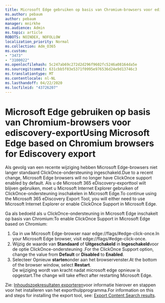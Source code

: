 ```yaml
---
title: Microsoft Edge gebruiken op basis van Chromium-browsers voor ediscovery-export
ms.author: pebaum
author: pebaum
manager: mnirkhe
ms.audience: Admin
ms.topic: article
ROBOTS: NOINDEX, NOFOLLOW
localization_priority: Normal
ms.collection: Adm_O365
ms.custom:
- "3473"
- "3100022"
ms.openlocfilehash: 5c247ab69c272d2d296f9602fc5246a08164da5e
ms.sourcegitcommit: 631cbb5f03e5371f0995e976536d24e9d13746c3
ms.translationtype: MT
ms.contentlocale: nl-NL
ms.lasthandoff: 04/22/2020
ms.locfileid: "43726207"
---
```

# <a name="using-microsoft-edge-based-on-chromium-browsers-for-ediscovery-export"></a><span data-ttu-id="5190c-102">Microsoft Edge gebruiken op basis van Chromium-browsers voor ediscovery-export</span><span class="sxs-lookup"><span data-stu-id="5190c-102">Using Microsoft Edge based on Chromium browsers for Ediscovery export</span></span>

<span data-ttu-id="5190c-103">Als gevolg van een recente wijziging hebben Microsoft Edge-browsers niet langer standaard ClickOnce-ondersteuning ingeschakeld.</span><span class="sxs-lookup"><span data-stu-id="5190c-103">Due to a recent change, Microsoft Edge browsers will no longer have ClickOnce support enabled by default.</span></span> <span data-ttu-id="5190c-104">Als u de Microsoft 365 eDiscovery-exporttool wilt blijven gebruiken, moet u Microsoft Internet Explorer gebruiken of ClickOnce-ondersteuning inschakelen in Microsoft Edge.</span><span class="sxs-lookup"><span data-stu-id="5190c-104">To continue using the Microsoft 365 eDiscovery Export Tool, you will either need to use Microsoft Internet Explorer or enable ClickOnce Support in Microsoft Edge.</span></span> 

<span data-ttu-id="5190c-105">Ga als bedoeld als u ClickOnce-ondersteuning in Microsoft Edge inschakelt op basis van Chromium:</span><span class="sxs-lookup"><span data-stu-id="5190c-105">To enable ClickOnce Support in Microsoft Edge based on Chromium:</span></span> 
1. <span data-ttu-id="5190c-106">Ga in uw Microsoft Edge-browser naar edge://flags/#edge-click-once.</span><span class="sxs-lookup"><span data-stu-id="5190c-106">In your Microsoft Edge browser, visit edge://flags/#edge-click-once.</span></span>
2. <span data-ttu-id="5190c-107">Wijzig de waarde van **Standaard** of **Uitgeschakeld** in **Ingeschakeld**voor de optie ClickOnce-ondersteuning .</span><span class="sxs-lookup"><span data-stu-id="5190c-107">For the ClickOnce Support option, change the value from **Default** or **Disabled** to **Enabled**.</span></span> 
3. <span data-ttu-id="5190c-108">Selecteer Opnieuw **starten**onder aan het browservenster.</span><span class="sxs-lookup"><span data-stu-id="5190c-108">At the bottom of the browser window, select **Restart**.</span></span> <br>
 <span data-ttu-id="5190c-109">De wijziging wordt van kracht nadat microsoft edge opnieuw is opgestart.</span><span class="sxs-lookup"><span data-stu-id="5190c-109">The change will take effect after restarting Microsoft Edge.</span></span> 

<span data-ttu-id="5190c-110">Zie: [Inhoudszoekresultaten exporteren](https://docs.microsoft.com/microsoft-365/compliance/export-search-results)voor informatie hierover en stappen voor het installeren van het exporthulpprogramma.</span><span class="sxs-lookup"><span data-stu-id="5190c-110">For information on this and steps for installing the  export tool, see: [ Export Content Search results](https://docs.microsoft.com/microsoft-365/compliance/export-search-results).</span></span>